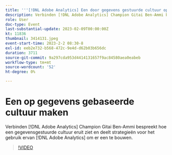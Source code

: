 ```yaml
---
title: '''[!DNL Adobe Analytics] Een door gegevens gestuurde cultuur opbouwen"'
description: Verbinden [!DNL Adobe Analytics] Champion Gitai Ben-Ammi bespreekt hoe een gegevensgestuurde cultuur eruit ziet en deelt strategieën voor het gebruik ervan [!DNL Adobe Analytics] om er een te bouwen.
role: User
doc-type: Event
last-substantial-update: 2023-02-09T00:00:00Z
kt: 11836
thumbnail: 3414131.jpeg
event-start-time: 2023-2-2 08:30-8
exl-id: eeb2e732-b568-472c-9e4d-d62b03b656dc
duration: 3711
source-git-commit: 9a297cda953d4414131657f9ac84580aea0eabeb
workflow-type: tm+mt
source-wordcount: '52'
ht-degree: 0%

---
```


# Een op gegevens gebaseerde cultuur maken

Verbinden [!DNL Adobe Analytics] Champion Gitai Ben-Ammi bespreekt hoe een gegevensgestuurde cultuur eruit ziet en deelt strategieën voor het gebruik ervan [!DNL Adobe Analytics] om er een te bouwen.

>[!VIDEO](https://video.tv.adobe.com/v/3414131/?quality=12&learn=on)
